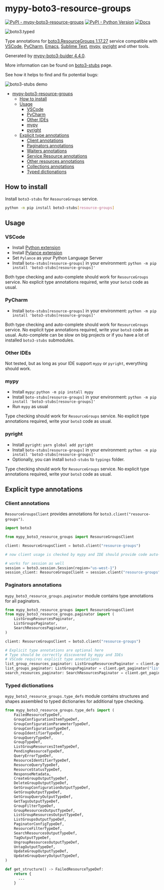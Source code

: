 # mypy-boto3-resource-groups

[![PyPI - mypy-boto3-resource-groups](https://img.shields.io/pypi/v/mypy-boto3-resource-groups.svg?color=blue)](https://pypi.org/project/mypy-boto3-resource-groups)
[![PyPI - Python Version](https://img.shields.io/pypi/pyversions/mypy-boto3-resource-groups.svg?color=blue)](https://pypi.org/project/mypy-boto3-resource-groups)
[![Docs](https://img.shields.io/readthedocs/mypy-boto3-builder.svg?color=blue)](https://mypy-boto3-builder.readthedocs.io/)

![boto3.typed](https://github.com/vemel/mypy_boto3_builder/raw/master/logo.png)

Type annotations for
[boto3.ResourceGroups 1.17.27](https://boto3.amazonaws.com/v1/documentation/api/1.17.27/reference/services/resource-groups.html#ResourceGroups) service
compatible with
[VSCode](https://code.visualstudio.com/),
[PyCharm](https://www.jetbrains.com/pycharm/),
[Emacs](https://www.gnu.org/software/emacs/),
[Sublime Text](https://www.sublimetext.com/),
[mypy](https://github.com/python/mypy),
[pyright](https://github.com/microsoft/pyright)
and other tools.

Generated by [mypy-boto3-buider 4.4.0](https://github.com/vemel/mypy_boto3_builder).

More information can be found on [boto3-stubs](https://pypi.org/project/boto3-stubs/) page.

See how it helps to find and fix potential bugs:

![boto3-stubs demo](https://github.com/vemel/mypy_boto3_builder/raw/master/demo.gif)

- [mypy-boto3-resource-groups](#mypy-boto3-resource-groups)
  - [How to install](#how-to-install)
  - [Usage](#usage)
    - [VSCode](#vscode)
    - [PyCharm](#pycharm)
    - [Other IDEs](#other-ides)
    - [mypy](#mypy)
    - [pyright](#pyright)
  - [Explicit type annotations](#explicit-type-annotations)
    - [Client annotations](#client-annotations)
    - [Paginators annotations](#paginators-annotations)
    - [Waiters annotations](#waiters-annotations)
    - [Service Resource annotations](#service-resource-annotations)
    - [Other resources annotations](#other-resources-annotations)
    - [Collections annotations](#collections-annotations)
    - [Typed dictionations](#typed-dictionations)

## How to install

Install `boto3-stubs` for `ResourceGroups` service.

```bash
python -m pip install boto3-stubs[resource-groups]
```

## Usage

### VSCode

- Install [Python extension](https://marketplace.visualstudio.com/items?itemName=ms-python.python)
- Install [Pylance extension](https://marketplace.visualstudio.com/items?itemName=ms-python.vscode-pylance)
- Set `Pylance` as your Python Language Server
- Install `boto-stubs[resource-groups]` in your environment: `python -m pip install 'boto3-stubs[resource-groups]'`

Both type checking and auto-complete should work for `ResourceGroups` service.
No explicit type annotations required, write your `boto3` code as usual.

### PyCharm

- Install `boto-stubs[resource-groups]` in your environment: `python -m pip install 'boto3-stubs[resource-groups]'`

Both type checking and auto-complete should work for `ResourceGroups` service.
No explicit type annotations required, write your `boto3` code as usual.
Auto-complete can be slow on big projects or if you have a lot of installed `boto3-stubs` submodules.

### Other IDEs

Not tested, but as long as your IDE support `mypy` or `pyright`, everything should work.

### mypy

- Install `mypy`: `python -m pip install mypy`
- Install `boto-stubs[resource-groups]` in your environment: `python -m pip install 'boto3-stubs[resource-groups]'`
- Run `mypy` as usual

Type checking should work for `ResourceGroups` service.
No explicit type annotations required, write your `boto3` code as usual.

### pyright

- Install `pyright`: `yarn global add pyright`
- Install `boto-stubs[resource-groups]` in your environment: `python -m pip install 'boto3-stubs[resource-groups]'`
- Optionally, you can install `boto3-stubs` to `typings` folder.

Type checking should work for `ResourceGroups` service.
No explicit type annotations required, write your `boto3` code as usual.

## Explicit type annotations

### Client annotations

`ResourceGroupsClient` provides annotations for `boto3.client("resource-groups")`.

```python
import boto3

from mypy_boto3_resource_groups import ResourceGroupsClient

client: ResourceGroupsClient = boto3.client("resource-groups")

# now client usage is checked by mypy and IDE should provide code auto-complete

# works for session as well
session = boto3.session.Session(region="us-west-1")
session_client: ResourceGroupsClient = session.client("resource-groups")
```

### Paginators annotations

`mypy_boto3_resource_groups.paginator` module contains type annotations for all paginators.

```python
from mypy_boto3_resource_groups import ResourceGroupsClient
from mypy_boto3_resource_groups.paginator import (
    ListGroupResourcesPaginator,
    ListGroupsPaginator,
    SearchResourcesPaginator,
)

client: ResourceGroupsClient = boto3.client("resource-groups")

# Explicit type annotations are optional here
# Type should be correctly discovered by mypy and IDEs
# VSCode requires explicit type annotations
list_group_resources_paginator: ListGroupResourcesPaginator = client.get_paginator("list_group_resources")
list_groups_paginator: ListGroupsPaginator = client.get_paginator("list_groups")
search_resources_paginator: SearchResourcesPaginator = client.get_paginator("search_resources")
```







### Typed dictionations

`mypy_boto3_resource_groups.type_defs` module contains structures and shapes assembled
to typed dictionaries for additional type checking.

```python
from mypy_boto3_resource_groups.type_defs import (
    FailedResourceTypeDef,
    GroupConfigurationItemTypeDef,
    GroupConfigurationParameterTypeDef,
    GroupConfigurationTypeDef,
    GroupIdentifierTypeDef,
    GroupQueryTypeDef,
    GroupTypeDef,
    ListGroupResourcesItemTypeDef,
    PendingResourceTypeDef,
    QueryErrorTypeDef,
    ResourceIdentifierTypeDef,
    ResourceQueryTypeDef,
    ResourceStatusTypeDef,
    ResponseMetadata,
    CreateGroupOutputTypeDef,
    DeleteGroupOutputTypeDef,
    GetGroupConfigurationOutputTypeDef,
    GetGroupOutputTypeDef,
    GetGroupQueryOutputTypeDef,
    GetTagsOutputTypeDef,
    GroupFilterTypeDef,
    GroupResourcesOutputTypeDef,
    ListGroupResourcesOutputTypeDef,
    ListGroupsOutputTypeDef,
    PaginatorConfigTypeDef,
    ResourceFilterTypeDef,
    SearchResourcesOutputTypeDef,
    TagOutputTypeDef,
    UngroupResourcesOutputTypeDef,
    UntagOutputTypeDef,
    UpdateGroupOutputTypeDef,
    UpdateGroupQueryOutputTypeDef,
)

def get_structure() -> FailedResourceTypeDef:
    return {
      ...
    }
```
